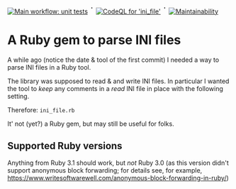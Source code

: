 [![Main workflow: unit tests](https://github.com/s2k/ini_file/actions/workflows/ruby.yml/badge.svg)](https://github.com/s2k/ini_file/actions) <sup style="font-size:125%;">᛫</sup> [![CodeQL for 'ini_file'](https://github.com/s2k/ini_file/actions/workflows/codeql.yml/badge.svg)](https://github.com/s2k/fd/actions/workflows/codeql-analysis.yml) <sup style="font-size:125%;">᛫</sup> [![Maintainability](https://api.codeclimate.com/v1/badges/a85527d101c9ed8f581b/maintainability)](https://codeclimate.com/github/s2k/fd/maintainability)

# A Ruby gem to parse INI files

A while ago (notice the date & tool of the first commit) I needed a way to parse INI files in a Ruby tool.

The library was supposed to read & and write INI files. In particular I wanted the tool to _keep_ any comments in a _read_ INI file in place with the following setting.

Therefore: `ini_file.rb`

It' not (yet?) a Ruby gem, but may still be useful for folks.

## Supported Ruby versions

Anything from Ruby 3.1 should work, but _not_ Ruby 3.0 (as this version didn't support anonymous block forwarding; for details see, for example, https://www.writesoftwarewell.com/anonymous-block-forwarding-in-ruby/)
